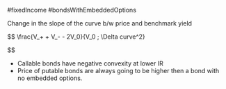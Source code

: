#fixedIncome #bondsWithEmbeddedOptions 

Change in the slope of the curve b/w price and benchmark yield 

$$
\frac{V_+ + V_- - 2V_0}{V_0 \; \Delta curve^2}

$$

- Callable bonds have negative convexity at lower IR
- Price of putable bonds are always going to be higher then a bond with no embedded options. 